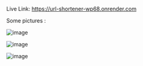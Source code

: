 Live Link: https://url-shortener-wp68.onrender.com

Some pictures :

![image](https://github.com/user-attachments/assets/6da6c7a4-7397-4bdb-a0f0-efe661847787)

![image](https://github.com/satyam24-11/URL-Shortener/assets/103444868/b8736a53-fccd-4ccc-b3dd-efb6993cefec)

![image](https://github.com/satyam24-11/URL-Shortener/assets/103444868/e243464d-ff38-4b34-8e3b-c375585ae61f)

